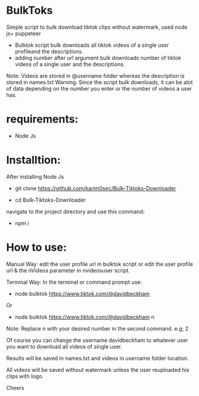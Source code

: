 # BulkToks
Simple script to bulk download tiktok clips without watermark, used node js+ puppeteer

- Bulktok script bulk downloads all tiktok videos of a single user profileand the descriptions.
- adding number after url argument bulk downloads number of tiktok videos of a single user and the descriptions.

Note: Videos are stored in @username folder whereas the description is stored in names.txt
Warning: Since the script bulk downloads, it can be alot of data depending on the number you enter or the number of videos a user has. 

# requirements:
+ Node Js

# Installtion:
After installing Node Js

+ git clone https://github.com/karim0sec/Bulk-Tiktoks-Downloader

+ cd Bulk-Tiktoks-Downloader

navigate to the project directory and use this command:

+ npm i 


# How to use:

Manual Way:
edit the user profile url in bulktok script or edit the user profile url & the nVideos parameter in nvideosuser script.

Terminal Way:
In the terminal or command prompt use:

+ node bulktok https://www.tiktok.com/@davidbeckham

Or

+ node bulktok https://www.tiktok.com/@davidbeckham n

Note: Replace n with your desired number in the second command. e.g; 2


Of course you can change the username davidbeckham to whatever user you want 
to download all videos of single user.

Results will be saved in names.txt and videos in username folder location.

All videos will be saved without watermark unless the user reuploaded his clips with logo.

Cheers
